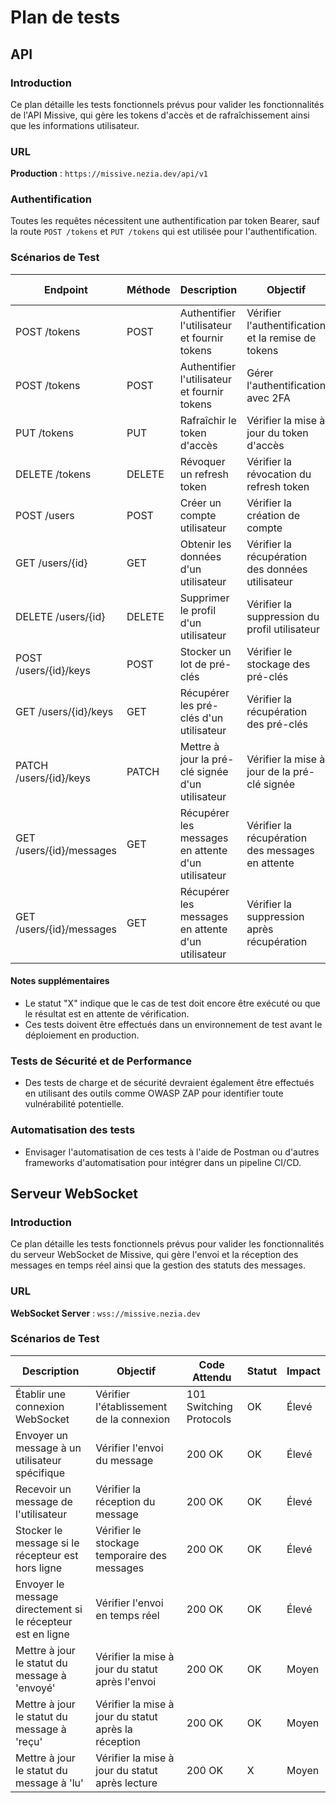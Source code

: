 # Plan de tests

## API

### Introduction

Ce plan détaille les tests fonctionnels prévus pour valider les fonctionnalités de l'API Missive, qui gère les tokens d'accès et de rafraîchissement ainsi que les informations utilisateur.

### URL

**Production** : `https://missive.nezia.dev/api/v1`

### Authentification

Toutes les requêtes nécessitent une authentification par token Bearer, sauf la route `POST /tokens` et `PUT /tokens` qui est utilisée pour l'authentification.

### Scénarios de Test

| Endpoint                 | Méthode | Description                                        | Objectif                                           | Code Attendu   | Statut | Impact |
| ------------------------ | ------- | -------------------------------------------------- | -------------------------------------------------- | -------------- | ------ | ------ |
| POST /tokens             | POST    | Authentifier l'utilisateur et fournir tokens       | Vérifier l'authentification et la remise de tokens | 200 OK         | OK     | Élevé  |
| POST /tokens             | POST    | Authentifier l'utilisateur et fournir tokens       | Gérer l'authentification avec 2FA                  | 202 Accepted   | OK     | Élevé  |
| PUT /tokens              | PUT     | Rafraîchir le token d'accès                        | Vérifier la mise à jour du token d'accès           | 200 OK         | OK     | Élevé  |
| DELETE /tokens           | DELETE  | Révoquer un refresh token                          | Vérifier la révocation du refresh token            | 204 No Content | X      | Élevé  |
| POST /users              | POST    | Créer un compte utilisateur                        | Vérifier la création de compte                     | 204 No Content | X      | Élevé  |
| GET /users/{id}          | GET     | Obtenir les données d'un utilisateur               | Vérifier la récupération des données utilisateur   | 200 OK         | X      | Élevé  |
| DELETE /users/{id}       | DELETE  | Supprimer le profil d'un utilisateur               | Vérifier la suppression du profil utilisateur      | 204 No Content | X      | Élevé  |
| POST /users/{id}/keys    | POST    | Stocker un lot de pré-clés                         | Vérifier le stockage des pré-clés                  | 204 No Content | X      | Moyen  |
| GET /users/{id}/keys     | GET     | Récupérer les pré-clés d'un utilisateur            | Vérifier la récupération des pré-clés              | 200 OK         | X      | Moyen  |
| PATCH /users/{id}/keys   | PATCH   | Mettre à jour la pré-clé signée d'un utilisateur   | Vérifier la mise à jour de la pré-clé signée       | 204 No Content | X      | Moyen  |
| GET /users/{id}/messages | GET     | Récupérer les messages en attente d'un utilisateur | Vérifier la récupération des messages en attente   | 200 OK         | X      | Moyen  |
| GET /users/{id}/messages | GET     | Récupérer les messages en attente d'un utilisateur | Vérifier la suppression après récupération         | 200 OK         | X      | Moyen  |

#### Notes supplémentaires

- Le statut "X" indique que le cas de test doit encore être exécuté ou que le résultat est en attente de vérification.
- Ces tests doivent être effectués dans un environnement de test avant le déploiement en production.

### Tests de Sécurité et de Performance

- Des tests de charge et de sécurité devraient également être effectués en utilisant des outils comme OWASP ZAP pour identifier toute vulnérabilité potentielle.

### Automatisation des tests

- Envisager l'automatisation de ces tests à l'aide de Postman ou d'autres frameworks d'automatisation pour intégrer dans un pipeline CI/CD.

## Serveur WebSocket

### Introduction

Ce plan détaille les tests fonctionnels prévus pour valider les fonctionnalités du serveur WebSocket de Missive, qui gère l'envoi et la réception des messages en temps réel ainsi que la gestion des statuts des messages.

### URL

**WebSocket Server** : `wss://missive.nezia.dev`

### Scénarios de Test

| Description                                                 | Objectif                                             | Code Attendu            | Statut | Impact |
| ----------------------------------------------------------- | ---------------------------------------------------- | ----------------------- | ------ | ------ |
| Établir une connexion WebSocket                             | Vérifier l'établissement de la connexion             | 101 Switching Protocols | OK     | Élevé  |
| Envoyer un message à un utilisateur spécifique              | Vérifier l'envoi du message                          | 200 OK                  | OK     | Élevé  |
| Recevoir un message de l'utilisateur                        | Vérifier la réception du message                     | 200 OK                  | OK     | Élevé  |
| Stocker le message si le récepteur est hors ligne           | Vérifier le stockage temporaire des messages         | 200 OK                  | OK     | Élevé  |
| Envoyer le message directement si le récepteur est en ligne | Vérifier l'envoi en temps réel                       | 200 OK                  | OK     | Élevé  |
| Mettre à jour le statut du message à 'envoyé'               | Vérifier la mise à jour du statut après l'envoi      | 200 OK                  | OK     | Moyen  |
| Mettre à jour le statut du message à 'reçu'                 | Vérifier la mise à jour du statut après la réception | 200 OK                  | OK     | Moyen  |
| Mettre à jour le statut du message à 'lu'                   | Vérifier la mise à jour du statut après lecture      | 200 OK                  | X      | Moyen  |
